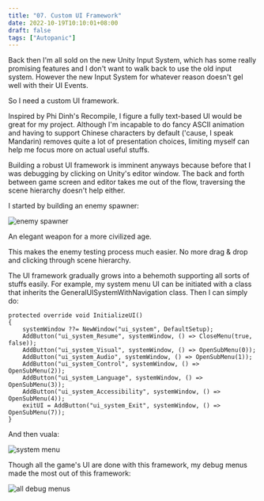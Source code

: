 ```yaml
---
title: "07. Custom UI Framework"
date: 2022-10-19T10:10:01+08:00
draft: false
tags: ["Autopanic"]
---
```


Back then I'm all sold on the new Unity Input System, which has some really promising features and I don't want to walk back to use the old input system. However the new Input System for whatever reason doesn't gel well with their UI Events.

So I need a custom UI framework.

Inspired by Phi Dinh's Recompile, I figure a fully text-based UI would be great for my project.
Although I'm incapable to do fancy ASCII animation and having to support Chinese characters by default ('cause, I speak Mandarin) removes quite a lot of  presentation choices, limiting myself can help me focus more on actual useful stuffs.

Building a robust UI framework is imminent anyways because before that I was debugging by clicking on Unity's editor window. The back and forth between game screen and editor takes me out of the flow, traversing the scene hierarchy doesn't help either.

I started by building an enemy spawner:

![enemy spawner](/images/posts/autopanic-devlog/0007/1.png)

An elegant weapon for a more civilized age.

This makes the enemy testing process much easier. No more drag & drop and clicking through scene hierarchy.

The UI framework gradually grows into a behemoth supporting all sorts of stuffs easily. For example, my system menu UI can be initiated with a class that inherits the GeneralUISystemWithNavigation class. Then I can simply do:

```
protected override void InitializeUI()
{
    systemWindow ??= NewWindow("ui_system", DefaultSetup);
    AddButton("ui_system_Resume", systemWindow, () => CloseMenu(true, false));
    AddButton("ui_system_Visual", systemWindow, () => OpenSubMenu(0));
    AddButton("ui_system_Audio", systemWindow, () => OpenSubMenu(1));
    AddButton("ui_system_Control", systemWindow, () => OpenSubMenu(2));
    AddButton("ui_system_Language", systemWindow, () => OpenSubMenu(3));
    AddButton("ui_system_Accessibility", systemWindow, () => OpenSubMenu(4));
    exitUI = AddButton("ui_system_Exit", systemWindow, () => OpenSubMenu(7));
}
```


And then vuala:

![system menu](/images/posts/autopanic-devlog/0007/2.png)

Though all the game's UI are done with this framework, my debug menus made the most out of this framework:

![all debug menus](/images/posts/autopanic-devlog/0007/3.gif)